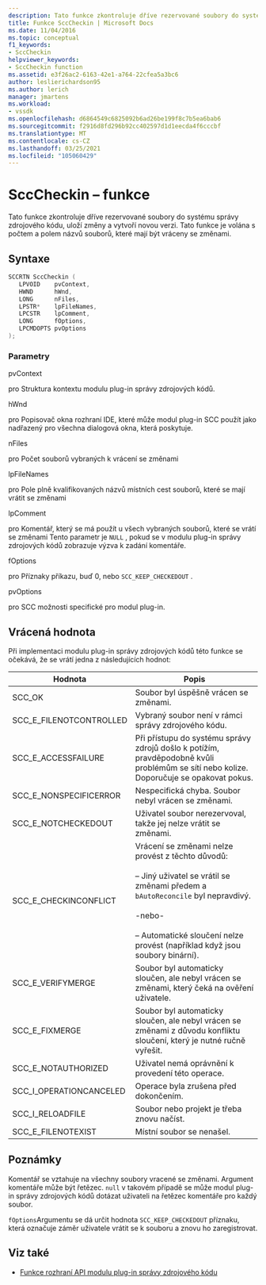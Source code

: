```yaml
---
description: Tato funkce zkontroluje dříve rezervované soubory do systému správy zdrojového kódu, uloží změny a vytvoří novou verzi.
title: Funkce SccCheckin | Microsoft Docs
ms.date: 11/04/2016
ms.topic: conceptual
f1_keywords:
- SccCheckin
helpviewer_keywords:
- SccCheckin function
ms.assetid: e3f26ac2-6163-42e1-a764-22cfea5a3bc6
author: leslierichardson95
ms.author: lerich
manager: jmartens
ms.workload:
- vssdk
ms.openlocfilehash: d6864549c6825092b6ad26be199f8c7b5ea6bab6
ms.sourcegitcommit: f2916d8fd296b92cc402597d1d1eecda4f6cccbf
ms.translationtype: MT
ms.contentlocale: cs-CZ
ms.lasthandoff: 03/25/2021
ms.locfileid: "105060429"
---
```

# <a name="scccheckin-function"></a>SccCheckin – funkce
Tato funkce zkontroluje dříve rezervované soubory do systému správy zdrojového kódu, uloží změny a vytvoří novou verzi. Tato funkce je volána s počtem a polem názvů souborů, které mají být vráceny se změnami.

## <a name="syntax"></a>Syntaxe

```cpp
SCCRTN SccCheckin (
   LPVOID    pvContext,
   HWND      hWnd,
   LONG      nFiles,
   LPSTR*    lpFileNames,
   LPCSTR    lpComment,
   LONG      fOptions,
   LPCMDOPTS pvOptions
);
```

### <a name="parameters"></a>Parametry
 pvContext

pro Struktura kontextu modulu plug-in správy zdrojových kódů.

 hWnd

pro Popisovač okna rozhraní IDE, které může modul plug-in SCC použít jako nadřazený pro všechna dialogová okna, která poskytuje.

 nFiles

pro Počet souborů vybraných k vrácení se změnami

 lpFileNames

pro Pole plně kvalifikovaných názvů místních cest souborů, které se mají vrátit se změnami

 lpComment

pro Komentář, který se má použít u všech vybraných souborů, které se vrátí se změnami Tento parametr je `NULL` , pokud se v modulu plug-in správy zdrojových kódů zobrazuje výzva k zadání komentáře.

 fOptions

pro Příznaky příkazu, buď 0, nebo `SCC_KEEP_CHECKEDOUT` .

 pvOptions

pro SCC možnosti specifické pro modul plug-in.

## <a name="return-value"></a>Vrácená hodnota
 Při implementaci modulu plug-in správy zdrojových kódů této funkce se očekává, že se vrátí jedna z následujících hodnot:

|Hodnota|Popis|
|-----------|-----------------|
|SCC_OK|Soubor byl úspěšně vrácen se změnami.|
|SCC_E_FILENOTCONTROLLED|Vybraný soubor není v rámci správy zdrojového kódu.|
|SCC_E_ACCESSFAILURE|Při přístupu do systému správy zdrojů došlo k potížím, pravděpodobně kvůli problémům se sítí nebo kolize. Doporučuje se opakovat pokus.|
|SCC_E_NONSPECIFICERROR|Nespecifická chyba. Soubor nebyl vrácen se změnami.|
|SCC_E_NOTCHECKEDOUT|Uživatel soubor nerezervoval, takže jej nelze vrátit se změnami.|
|SCC_E_CHECKINCONFLICT|Vrácení se změnami nelze provést z těchto důvodů:<br /><br /> – Jiný uživatel se vrátil se změnami předem a `bAutoReconcile` byl nepravdivý.<br /><br /> -nebo-<br /><br /> – Automatické sloučení nelze provést (například když jsou soubory binární).|
|SCC_E_VERIFYMERGE|Soubor byl automaticky sloučen, ale nebyl vrácen se změnami, který čeká na ověření uživatele.|
|SCC_E_FIXMERGE|Soubor byl automaticky sloučen, ale nebyl vrácen se změnami z důvodu konfliktu sloučení, který je nutné ručně vyřešit.|
|SCC_E_NOTAUTHORIZED|Uživatel nemá oprávnění k provedení této operace.|
|SCC_I_OPERATIONCANCELED|Operace byla zrušena před dokončením.|
|SCC_I_RELOADFILE|Soubor nebo projekt je třeba znovu načíst.|
|SCC_E_FILENOTEXIST|Místní soubor se nenašel.|

## <a name="remarks"></a>Poznámky
 Komentář se vztahuje na všechny soubory vracené se změnami. Argument komentáře může být řetězec. `null` v takovém případě se může modul plug-in správy zdrojových kódů dotázat uživateli na řetězec komentáře pro každý soubor.

 `fOptions`Argumentu se dá určit hodnota `SCC_KEEP_CHECKEDOUT` příznaku, která označuje záměr uživatele vrátit se k souboru a znovu ho zaregistrovat.

## <a name="see-also"></a>Viz také
- [Funkce rozhraní API modulu plug-in správy zdrojového kódu](../extensibility/source-control-plug-in-api-functions.md)
